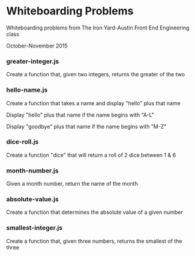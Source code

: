 # Whiteboarding Problems

Whiteboarding problems from The Iron Yard-Austin Front End Engineering class

October-November 2015


### greater-integer.js

Create a function that, given two integers, returns the greater of the two


### hello-name.js

Create a function that takes a name and display "hello" plus that name

Display "hello" plus that name if the name begins with "A-L"

Display "goodbye" plus that name if the name begins with "M-Z"


### dice-roll.js

Create a function "dice" that will return a roll of 2 dice between 1 & 6


### month-number.js

Given a month number, return the name of the month


### absolute-value.js

Create a function that determines the absolute value of a given number


### smallest-integer.js

Create a function that, given three numbers, returns the smallest of the three
